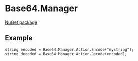 # Base64.Manager
[NuGet package](https://www.nuget.org/packages/Base64.Manager/)

## Example
```
string encoded = Base64.Manager.Action.Encode("mystring");
string decoded = Base64.Manager.Action.Decode(encoded);
```

